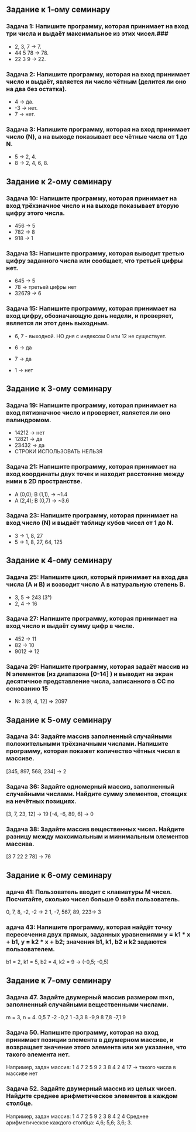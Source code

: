 ﻿
## Задание к 1-ому семинару ##
### Задача 1: Напишите программу, которая принимает на вход три числа и выдаёт максимальное из этих чисел.###

* 2, 3, 7 -> 7.
* 44 5 78 -> 78.
* 22 3 9 -> 22.

### Задача 2: Напишите программу, которая на вход принимает число и выдаёт, является ли число чётным (делится ли оно на два без остатка). ###

* 4 -> да.
* -3 -> нет.
* 7 -> нет.

### Задача 3: Напишите программу, которая на вход принимает число (N), а на выходе показывает все чётные числа от 1 до N. ###

* 5 -> 2, 4.
* 8 -> 2, 4, 6, 8.


## Задание к 2-ому семинару ##
### Задача 10: Напишите программу, которая принимает на вход трёхзначное число и на выходе показывает вторую цифру этого числа. ###

* 456 -> 5
* 782 -> 8
* 918 -> 1

### Задача 13: Напишите программу, которая выводит третью цифру заданного числа или сообщает, что третьей цифры нет. ###

* 645 -> 5
* 78 -> третьей цифры нет
* 32679 -> 6

### Задача 15: Напишите программу, которая принимает на вход цифру, обозначающую день недели, и проверяет, является ли этот день выходным. ###

* 6, 7 - выходной.
НО дня с индексом 0 или 12 не существует.

* 6 -> да
* 7 -> да
* 1 -> нет


## Задание к 3-ому семинару ##
### Задача 19: Напишите программу, которая принимает на вход пятизначное число и проверяет, является ли оно палиндромом. ###

* 14212 -> нет
* 12821 -> да
* 23432 -> да
* СТРОКИ ИСПОЛЬЗОВАТЬ НЕЛЬЗЯ

### Задача 21: Напишите программу, которая принимает на вход координаты двух точек и находит расстояние между ними в 2D пространстве. ###

* A (0,0); B (1,1), -> ~1.4
* A (2,4); B (0,7) -> ~3.6

### Задача 23: Напишите программу, которая принимает на вход число (N) и выдаёт таблицу кубов чисел от 1 до N. ###

* 3 -> 1, 8, 27
* 5 -> 1, 8, 27, 64, 125

## Задание к 4-ому семинару ##
### Задача 25: Напишите цикл, который принимает на вход два числа (A и B) и возводит число A в натуральную степень B. ###

* 3, 5 -> 243 (3⁵)
* 2, 4 -> 16


### Задача 27: Напишите программу, которая принимает на вход число и выдаёт сумму цифр в числе. ###

* 452 -> 11
* 82 -> 10
* 9012 -> 12


### Задача 29: Напишите программу, которая задаёт массив из N элементов (из диапазона [0-14] ) и выводит на экран десятичное представление числа, записанного в СС по основанию 15 ###

* N: 3 [9, 4, 12] => 2097

## Задание к 5-ому семинару ##
### Задача 34: Задайте массив заполненный случайными положительными трёхзначными числами. Напишите программу, которая покажет количество чётных чисел в массиве. ###

[345, 897, 568, 234] -> 2

### Задача 36: Задайте одномерный массив, заполненный случайными числами. Найдите сумму элементов, стоящих на нечётных позициях. ###

[3, 7, 23, 12] -> 19
[-4, -6, 89, 6] -> 0

### Задача 38: Задайте массив вещественных чисел. Найдите разницу между максимальным и минимальным элементов массива. ###

[3 7 22 2 78] -> 76

## Задание к 6-ому семинару ##
### адача 41: Пользователь вводит с клавиатуры M чисел. Посчитайте, сколько чисел больше 0 ввёл пользователь. ###

0, 7, 8, -2, -2 -> 2
1, -7, 567, 89, 223-> 3

### адача 43: Напишите программу, которая найдёт точку пересечения двух прямых, заданных уравнениями y = k1 * x + b1, y = k2 * x + b2; значения b1, k1, b2 и k2 задаются пользователем. ###

b1 = 2, k1 = 5, b2 = 4, k2 = 9 -> (-0,5; -0,5)

## Задание к 7-ому семинару ##
### Задача 47. Задайте двумерный массив размером m×n, заполненный случайными вещественными числами. ###

m = 3, n = 4.
0,5 7 -2 -0,2
1 -3,3 8 -9,9
8 7,8 -7,1 9

### Задача 50. Напишите программу, которая на вход принимает позиции элемента в двумерном массиве, и возвращает значение этого элемента или же указание, что такого элемента нет. ###

Например, задан массив:
1 4 7 2
5 9 2 3
8 4 2 4
17 -> такого числа в массиве нет

### Задача 52. Задайте двумерный массив из целых чисел. Найдите среднее арифметическое элементов в каждом столбце. ###

Например, задан массив:
1 4 7 2
5 9 2 3
8 4 2 4
Среднее арифметическое каждого столбца: 4,6; 5,6; 3,6; 3.  